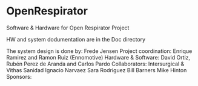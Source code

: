 # OpenRespirator
Software & Hardware for Open Respirator Project

HW and system dodumentation are in the Doc directory

The system design is done by: Frede Jensen
Project coordination: Enrique Ramirez and Ramon Ruiz (Ennomotive)
Hardware & Software: David Ortiz, Rubén Perez de Aranda and Carlos Pardo
Collaborators: Intersurgical & Vithas Sanidad
  Ignacio Narvaez
  Sara Rodriguez
  Bill Barners
  Mike Hinton
Sponsors: 
